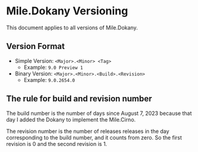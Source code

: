 ﻿# Mile.Dokany Versioning

This document applies to all versions of Mile.Dokany.

## Version Format

- Simple Version: `<Major>.<Minor> <Tag>`
  - Example: `9.0 Preview 1`
- Binary Version: `<Major>.<Minor>.<Build>.<Revision>`
  - Example: `9.0.2654.0`

## The rule for build and revision number

The build number is the number of days since August 7, 2023 because that day I
added the Dokany to implement the Mile.Cirno.

The revision number is the number of releases releases in the day corresponding
to the build number, and it counts from zero. So the first revision is 0 and 
the second revision is 1.
